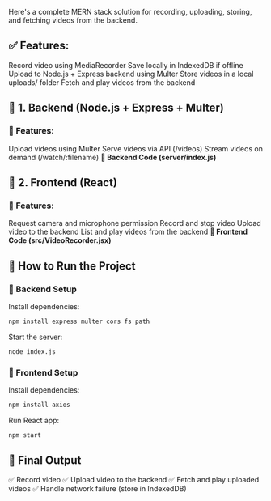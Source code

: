 Here's a complete MERN stack solution for recording, uploading, storing, and fetching videos from the backend.

## ✅ Features:
Record video using MediaRecorder
Save locally in IndexedDB if offline
Upload to Node.js + Express backend using Multer
Store videos in a local uploads/ folder
Fetch and play videos from the backend
## 🚀 1. Backend (Node.js + Express + Multer)
### 📌 Features:

Upload videos using Multer
Serve videos via API (/videos)
Stream videos on demand (/watch/:filename)
**📁 Backend Code (server/index.js)**



## 🎥 2. Frontend (React)
### 📌 Features:

Request camera and microphone permission
Record and stop video
Upload video to the backend
List and play videos from the backend
**📁 Frontend Code (src/VideoRecorder.jsx)**

## 📌 How to Run the Project
### 🔹 Backend Setup
Install dependencies:
```bash
npm install express multer cors fs path
```
Start the server:
```bash
node index.js
```
### 🔹 Frontend Setup
Install dependencies:
```bash
npm install axios
```
Run React app:
```bash
npm start
```
## 🎯 Final Output
✅ Record video
✅ Upload video to the backend
✅ Fetch and play uploaded videos
✅ Handle network failure (store in IndexedDB)
